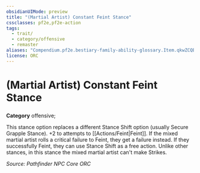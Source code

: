 ```yaml
---
obsidianUIMode: preview
title: "(Martial Artist) Constant Feint Stance"
cssclasses: pf2e,pf2e-action
tags:
  - trait/
  - category/offensive
  - remaster
aliases: "Compendium.pf2e.bestiary-family-ability-glossary.Item.qkwZCQBAldlO29Nx"
license: ORC
---
```

# (Martial Artist) Constant Feint Stance

### 

**Category** offensive; 




This stance option replaces a different Stance Shift option (usually Secure Grapple Stance). +2 to attempts to [[Actions/Feint|Feint]]. If the mixed martial artist rolls a critical failure to Feint, they get a failure instead. If they successfully Feint, they can use Stance Shift as a free action. Unlike other stances, in this stance the mixed martial artist can't make Strikes.

*Source: Pathfinder NPC Core*
*ORC*